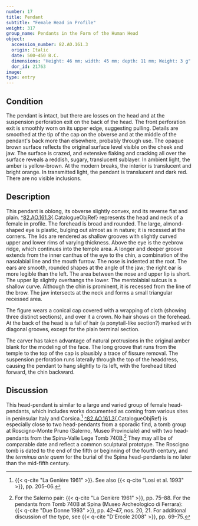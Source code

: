 ```yaml
---
number: 17
title: Pendant
subtitle: "Female Head in Profile"
weight: 317
group_name: Pendants in the Form of the Human Head
object:
  accession_number: 82.AO.161.3
  origin: Italic
  date: 500–450 B.C.
  dimensions: "Height: 46 mm; width: 45 mm; depth: 11 mm; Weight: 3 g"
  dor_id: 21763
image:
type: entry
---
```


## Condition

The pendant is intact, but there are losses on the head and at the suspension perforation exit on the back of the head. The front perforation exit is smoothly worn on its upper edge, suggesting pulling. Details are smoothed at the tip of the cap on the obverse and at the middle of the pendant's back more than elsewhere, probably through use. The opaque brown surface reflects the original surface level visible on the cheek and jaw. The surface is crazed, and extensive flaking and cracking all over the surface reveals a reddish, sugary, translucent sublayer. In ambient light, the amber is yellow-brown. At the modern breaks, the interior is translucent and bright orange. In transmitted light, the pendant is translucent and dark red. There are no visible inclusions.

## Description

This pendant is oblong, its obverse slightly convex, and its reverse flat and plain. [^82.AO.161.3](#cat-82.AO.161.3){.CatalogueObjRef} represents the head and neck of a female in profile. The forehead is broad and rounded. The large, almond-shaped eye is plastic, bulging out almost as in nature; it is recessed at the corners. The lids are rendered as shallow grooves with slightly curved upper and lower rims of varying thickness. Above the eye is the eyebrow ridge, which continues into the temple area. A longer and deeper groove extends from the inner canthus of the eye to the chin, a combination of the nasolabial line and the mouth furrow. The nose is indented at the root. The ears are smooth, rounded shapes at the angle of the jaw; the right ear is more legible than the left. The area between the nose and upper lip is short. The upper lip slightly overhangs the lower. The mentolabial sulcus is a shallow curve. Although the chin is prominent, it is recessed from the line of the brow. The jaw intersects at the neck and forms a small triangular recessed area.

The figure wears a conical cap covered with a wrapping of cloth (showing three distinct sections), and over it a crown. No hair shows on the forehead. At the back of the head is a fall of hair (a ponytail-like section?) marked with diagonal grooves, except for the plain terminal section.

The carver has taken advantage of natural protrusions in the original amber blank for the modeling of the face. The long groove that runs from the temple to the top of the cap is plausibly a trace of fissure removal. The suspension perforation runs laterally through the top of the headdress, causing the pendant to hang slightly to its left, with the forehead tilted forward, the chin backward.

## Discussion

This head-pendant is similar to a large and varied group of female head-pendants, which includes works documented as coming from various sites in peninsular Italy and Corsica.[^1] [^82.AO.161.3](#cat-82.AO.161.3){.CatalogueObjRef} is especially close to two head-pendants from a sporadic find, a tomb group at Roscigno-Monte Pruno (Salerno, Museo Provinciale) and with two head-pendants from the Spina-Valle Lege Tomb 740B.[^2] They may all be of comparable date and reflect a common sculptural prototype. The Roscigno tomb is dated to the end of the fifth or beginning of the fourth century, and the *terminus ante quem* for the burial of the Spina head-pendants is no later than the mid-fifth century.


[^1]: {{< q-cite "La Genière 1961" >}}. See also {{< q-cite "Losi et al. 1993" >}}, pp. 205–06.

[^2]: For the Salerno pair: {{< q-cite "La Genière 1961" >}}, pp. 75–88. For the pendants from Tomb 740B at Spina (Museo Archeologico di Ferrara): {{< q-cite "Due Donne 1993" >}}, pp. 42–47, nos. 20, 21. For additional discussion of the type, see {{< q-cite "D'Ercole 2008" >}}, pp. 69–75.
